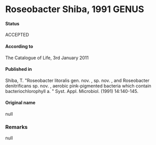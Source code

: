 # Roseobacter Shiba, 1991 GENUS

#### Status
ACCEPTED

#### According to
The Catalogue of Life, 3rd January 2011

#### Published in
Shiba, T. "Roseobacter litoralis gen. nov. , sp. nov. , and Roseobacter denitrificans sp. nov. , aerobic pink-pigmented bacteria which contain bacteriochlorophyll a. " Syst. Appl. Microbiol. (1991) 14:140-145.

#### Original name
null

### Remarks
null